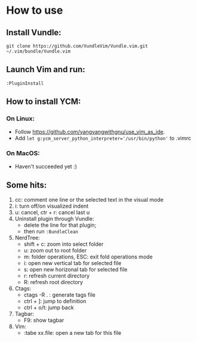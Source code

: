 # How to use

## Install Vundle: 

`git clone https://github.com/VundleVim/Vundle.vim.git ~/.vim/bundle/Vundle.vim`

## Launch Vim and run: 

`:PluginInstall`

## How to install YCM: 

### On Linux: 
* Follow https://github.com/yangyangwithgnu/use_vim_as_ide. 
* Add `let g:ycm_server_python_interpreter='/usr/bin/python'` to .vimrc

### On MacOS: 
* Haven't succeeded yet :)

## Some hits: 

1. <leader>cc: comment one line or the selected text in the visual mode
1. <leader>i: turn off/on visualized indent
1. u: cancel, ctr + r: cancel last u
1. Uninstall plugin through Vundle: 
    * delete the line for that plugin; 
    * then run `:BundleClean`
1. NerdTree: 
    * shift + c: zoom into select folder
    * u: zoom out to root folder
    * m: folder operations, ESC: exit fold operations mode
    * i: open new vertical tab for selected file
    * s: open new horizonal tab for selected file
    * r: refresh current directory
    * R: refresh root directory
1. Ctags: 
    * ctags -R . : generate tags file
    * ctrl + ]: jump to definition
    * ctrl + o/t: jump back
1. Tagbar: 
    * F9: show tagbar
1. Vim: 
    * :tabe xx.file: open a new tab for this file
